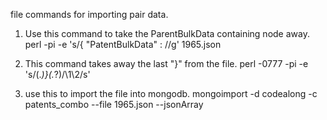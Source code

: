 file commands for importing pair data.


1. Use this command to take the ParentBulkData containing node away.
perl -pi -e 's/{ \"PatentBulkData\" : //g' 1965.json

2. This command takes away the last "}" from the file.
perl -0777 -pi -e 's/(.*)}(.*?)/\1\2/s'

3. use this to import the file into mongodb.
mongoimport -d codealong -c patents_combo --file 1965.json --jsonArray

